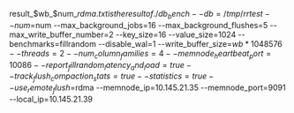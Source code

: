 result_$wb_$num_$rdma.txt is the result of
./db_bench --db=/tmp/rrtest --num=$num --max_background_jobs=16 --max_background_flushes=5 --max_write_buffer_number=2 --key_size=16 --value_size=1024 --benchmarks=fillrandom --disable_wal=1 --write_buffer_size=$wb*1048576  --threads=2 --num_column_families=4 --memnode_heartbeat_port=10086 --report_fillrandom_latency_and_load=true --track_flush_compaction_stats=true --statistics=true --use_remote_flush=$rdma --memnode_ip=10.145.21.35 --memnode_port=9091 --local_ip=10.145.21.39
